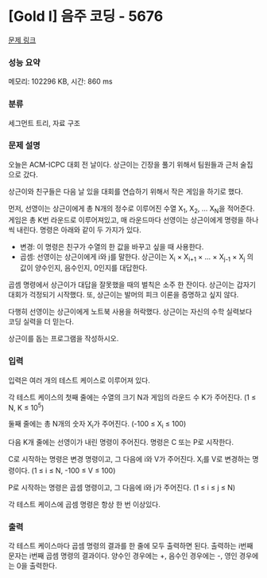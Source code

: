 # [Gold I] 음주 코딩 - 5676 

[문제 링크](https://www.acmicpc.net/problem/5676) 

### 성능 요약

메모리: 102296 KB, 시간: 860 ms

### 분류

세그먼트 트리, 자료 구조

### 문제 설명

<p>오늘은 ACM-ICPC 대회 전 날이다. 상근이는 긴장을 풀기 위해서 팀원들과 근처 술집으로 갔다.</p>

<p>상근이와 친구들은 다음 날 있을 대회를 연습하기 위해서 작은 게임을 하기로 했다.</p>

<p>먼저, 선영이는 상근이에게 총 N개의 정수로 이루어진 수열 X<sub>1</sub>, X<sub>2</sub>, ... X<sub>N</sub>을 적어준다. 게임은 총 K번 라운드로 이루어져있고, 매 라운드마다 선영이는 상근이에게 명령을 하나씩 내린다. 명령은 아래와 같이 두 가지가 있다.</p>

<ul>
	<li>변경: 이 명령은 친구가 수열의 한 값을 바꾸고 싶을 때 사용한다.</li>
	<li>곱셈: 선영이는 상근이에게 i와 j를 말한다. 상근이는 X<sub>i</sub> × X<sub>i+1</sub> × ... × X<sub>j-1</sub> × X<sub>j</sub> 의 값이 양수인지, 음수인지, 0인지를 대답한다.</li>
</ul>

<p>곱셈 명령에서 상근이가 대답을 잘못했을 때의 벌칙은 소주 한 잔이다. 상근이는 갑자기 대회가 걱정되기 시작했다. 또, 상근이는 발머의 피크 이론을 증명하고 싶지 않다.</p>

<p>다행히 선영이는 상근이에게 노트북 사용을 허락했다. 상근이는 자신의 수학 실력보다 코딩 실력을 더 믿는다.</p>

<p>상근이를 돕는 프로그램을 작성하시오.</p>

### 입력 

 <p>입력은 여러 개의 테스트 케이스로 이루어져 있다.</p>

<p>각 테스트 케이스의 첫째 줄에는 수열의 크기 N과 게임의 라운드 수 K가 주어진다. (1 ≤ N, K ≤ 10<sup>5</sup>)</p>

<p>둘째 줄에는 총 N개의 숫자 X<sub>i</sub>가 주어진다. (-100 ≤ X<sub>i</sub> ≤ 100)</p>

<p>다음 K개 줄에는 선영이가 내린 명령이 주어진다. 명령은 C 또는 P로 시작한다.</p>

<p>C로 시작하는 명령은 변경 명령이고, 그 다음에 i와 V가 주어진다. X<sub>i</sub>를 V로 변경하는 명령이다. (1 ≤ i ≤ N, -100 ≤ V ≤ 100)</p>

<p>P로 시작하는 명령은 곱셈 명령이고, 그 다음에 i와 j가 주어진다. (1 ≤ i ≤ j ≤ N)</p>

<p>각 테스트 케이스에 곱셈 명령은 항상 한 번 이상있다.</p>

### 출력 

 <p>각 테스트 케이스마다 곱셈 명령의 결과를 한 줄에 모두 출력하면 된다. 출력하는 i번째 문자는 i번째 곱셈 명령의 결과이다. 양수인 경우에는 +, 음수인 경우에는 -, 영인 경우에는 0을 출력한다.</p>

